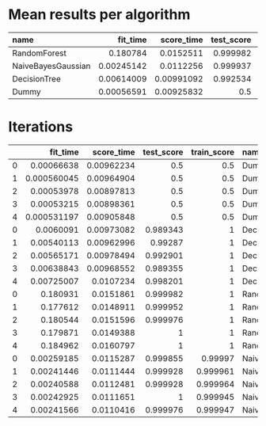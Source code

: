 # Mean results per algorithm
| name               |   fit_time |   score_time |   test_score |   train_score |
|:-------------------|-----------:|-------------:|-------------:|--------------:|
| RandomForest       | 0.180784   |   0.0152511  |     0.999982 |      1        |
| NaiveBayesGaussian | 0.00245142 |   0.0112256  |     0.999937 |      0.999957 |
| DecisionTree       | 0.00614009 |   0.00991092 |     0.992534 |      1        |
| Dummy              | 0.00056591 |   0.00925832 |     0.5      |      0.5      |

# Iterations
|    |    fit_time |   score_time |   test_score |   train_score | name               | metric               |
|---:|------------:|-------------:|-------------:|--------------:|:-------------------|:---------------------|
|  0 | 0.00066638  |   0.00962234 |     0.5      |      0.5      | Dummy              | roc_auc_ovr_weighted |
|  1 | 0.000560045 |   0.00964904 |     0.5      |      0.5      | Dummy              | roc_auc_ovr_weighted |
|  2 | 0.00053978  |   0.00897813 |     0.5      |      0.5      | Dummy              | roc_auc_ovr_weighted |
|  3 | 0.00053215  |   0.00898361 |     0.5      |      0.5      | Dummy              | roc_auc_ovr_weighted |
|  4 | 0.000531197 |   0.00905848 |     0.5      |      0.5      | Dummy              | roc_auc_ovr_weighted |
|  0 | 0.0060091   |   0.00973082 |     0.989343 |      1        | DecisionTree       | roc_auc_ovr_weighted |
|  1 | 0.00540113  |   0.00962996 |     0.99287  |      1        | DecisionTree       | roc_auc_ovr_weighted |
|  2 | 0.00565171  |   0.00978494 |     0.992901 |      1        | DecisionTree       | roc_auc_ovr_weighted |
|  3 | 0.00638843  |   0.00968552 |     0.989355 |      1        | DecisionTree       | roc_auc_ovr_weighted |
|  4 | 0.00725007  |   0.0107234  |     0.998201 |      1        | DecisionTree       | roc_auc_ovr_weighted |
|  0 | 0.180931    |   0.0151861  |     0.999982 |      1        | RandomForest       | roc_auc_ovr_weighted |
|  1 | 0.177612    |   0.0148911  |     0.999952 |      1        | RandomForest       | roc_auc_ovr_weighted |
|  2 | 0.180544    |   0.0151596  |     0.999976 |      1        | RandomForest       | roc_auc_ovr_weighted |
|  3 | 0.179871    |   0.0149388  |     1        |      1        | RandomForest       | roc_auc_ovr_weighted |
|  4 | 0.184962    |   0.0160797  |     1        |      1        | RandomForest       | roc_auc_ovr_weighted |
|  0 | 0.00259185  |   0.0115287  |     0.999855 |      0.99997  | NaiveBayesGaussian | roc_auc_ovr_weighted |
|  1 | 0.00241446  |   0.0111444  |     0.999928 |      0.999961 | NaiveBayesGaussian | roc_auc_ovr_weighted |
|  2 | 0.00240588  |   0.0112481  |     0.999928 |      0.999964 | NaiveBayesGaussian | roc_auc_ovr_weighted |
|  3 | 0.00242925  |   0.0111651  |     1        |      0.999945 | NaiveBayesGaussian | roc_auc_ovr_weighted |
|  4 | 0.00241566  |   0.0110416  |     0.999976 |      0.999947 | NaiveBayesGaussian | roc_auc_ovr_weighted |
